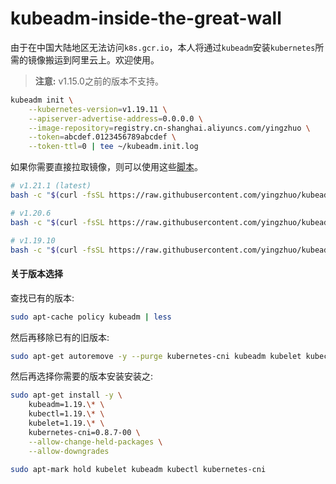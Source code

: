 # kubeadm-inside-the-great-wall

由于在中国大陆地区无法访问`k8s.gcr.io`，本人将通过`kubeadm`安装`kubernetes`所需的镜像搬运到阿里云上。欢迎使用。

> **注意:** v1.15.0之前的版本不支持。

```bash
kubeadm init \
	--kubernetes-version=v1.19.11 \
	--apiserver-advertise-address=0.0.0.0 \
	--image-repository=registry.cn-shanghai.aliyuncs.com/yingzhuo \
	--token=abcdef.0123456789abcdef \
	--token-ttl=0 | tee ~/kubeadm.init.log
```

如果你需要直接拉取镜像，则可以使用这些[脚本](./.shell)。

```bash
# v1.21.1 (latest)
bash -c "$(curl -fsSL https://raw.githubusercontent.com/yingzhuo/kubeadm-inside-the-great-wall/master/.shell/pull-1.21.1.sh)"

# v1.20.6
bash -c "$(curl -fsSL https://raw.githubusercontent.com/yingzhuo/kubeadm-inside-the-great-wall/master/.shell/pull-1.20.6.sh)"

# v1.19.10
bash -c "$(curl -fsSL https://raw.githubusercontent.com/yingzhuo/kubeadm-inside-the-great-wall/master/.shell/pull-1.19.10.sh)"
```

#### 关于版本选择

查找已有的版本:

```bash
sudo apt-cache policy kubeadm | less
```

然后再移除已有的旧版本:

```bash
sudo apt-get autoremove -y --purge kubernetes-cni kubeadm kubelet kubectl
```

然后再选择你需要的版本安装安装之:

```bash
sudo apt-get install -y \
    kubeadm=1.19.\* \
    kubectl=1.19.\* \
    kubelet=1.19.\* \
    kubernetes-cni=0.8.7-00 \
    --allow-change-held-packages \
    --allow-downgrades

sudo apt-mark hold kubelet kubeadm kubectl kubernetes-cni
```
